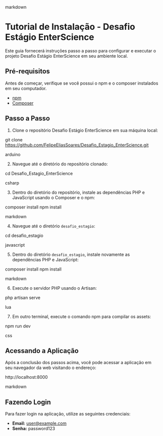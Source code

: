 markdown

# Tutorial de Instalação - Desafio Estágio EnterScience

Este guia fornecerá instruções passo a passo para configurar e executar o projeto Desafio Estágio EnterScience em seu ambiente local.

## Pré-requisitos

Antes de começar, verifique se você possui o npm e o composer instalados em seu computador.

- [npm](https://www.npmjs.com/get-npm)
- [Composer](https://getcomposer.org/download/)

## Passo a Passo

1. Clone o repositório Desafio Estágio EnterScience em sua máquina local:

git clone https://github.com/FelipeEliasSoares/Desafio_Estagio_EnterScience.git

arduino


2. Navegue até o diretório do repositório clonado:

cd Desafio_Estagio_EnterScience

csharp


3. Dentro do diretório do repositório, instale as dependências PHP e JavaScript usando o Composer e o npm:

composer install
npm install

markdown


4. Navegue até o diretório `desafio_estagio`:

cd desafio_estagio

javascript


5. Dentro do diretório `desafio_estagio`, instale novamente as dependências PHP e JavaScript:

composer install
npm install

markdown


6. Execute o servidor PHP usando o Artisan:

php artisan serve

lua


7. Em outro terminal, execute o comando npm para compilar os assets:

npm run dev

css


## Acessando a Aplicação

Após a conclusão dos passos acima, você pode acessar a aplicação em seu navegador da web visitando o endereço:

http://localhost:8000

markdown


## Fazendo Login

Para fazer login na aplicação, utilize as seguintes credenciais:

- **Email:** user@example.com
- **Senha:** password123
